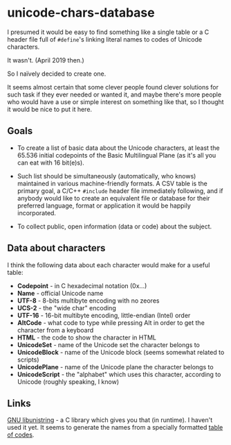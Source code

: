 # unicode-chars-database

I presumed it would be easy to find something like a single table or a C header file full of `#define`'s linking literal names to codes of Unicode characters.

It wasn't. (April 2019 then.)

So I naïvely decided to create one. 

It seems almost certain that some clever people found clever solutions for such task if they ever needed or wanted it, and maybe there's more people who would have a use or simple interest on something like that, so I thought it would be nice to put it here.

## Goals

- To create a list of basic data about the Unicode characters, at least the 65.536 initial codepoints of the Basic Multilingual Plane (as it's all you can eat with 16 bit(e)s).

- Such list should be simultaneously (automatically, who knows) maintained in various machine-friendly formats. A CSV table is the primary goal, a C/C++ `#include` header file immediately following, and if anybody would like to create an equivalent file or database for their preferred language, format or application it would be happily incorporated.

- To collect public, open information (data or code) about the subject. 

## Data about characters

I think the following data about each character would make for a useful table:

- **Codepoint** - in C hexadecimal notation (0x...)
- **Name** - official Unicode name
- **UTF-8** - 8-bits multibyte encoding with no zeores
- **UCS-2** - the "wide char" encoding
- **UTF-16** - 16-bit multibyte encoding, little-endian (Intel) order
- **AltCode** - what code to type while pressing Alt in order to get the character from a keyboard
- **HTML** - the code to show the character in HTML
- **UnicodeSet** - name of the Unicode set the character belongs to
- **UnicodeBlock** - name of the Unicode block (seems somewhat related to scripts)
- **UnicodePlane** - name of the Unicode plane the character belongs to
- **UnicodeScript** - the "alphabet" which uses this character, according to Unicode (roughly speaking, I know)


## Links

[GNU libunistring](https://www.gnu.org/software/libunistring/) - a C library which gives you that (in runtime). I haven't used it yet. It seems to generate the names from a specially formatted [table of codes](https://fossies.org/linux/libunistring/lib/uniname/uninames.h).